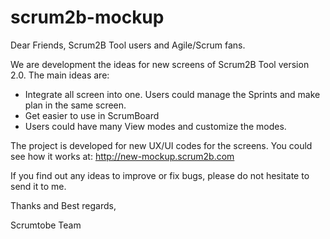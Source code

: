 scrum2b-mockup
==============

Dear Friends, Scrum2B Tool users and Agile/Scrum fans.

We are development the ideas for new screens of Scrum2B Tool version 2.0.
The main ideas are:
- Integrate all screen into one. Users could manage the Sprints and make plan in the same screen.
- Get easier to use in ScrumBoard
- Users could have many View modes and customize the modes.

The project is developed for new UX/UI codes for the screens. You could see how it works at: http://new-mockup.scrum2b.com

If you find out any ideas to improve or fix bugs, please do not hesitate to send it to me.

Thanks and Best regards,

Scrumtobe Team
